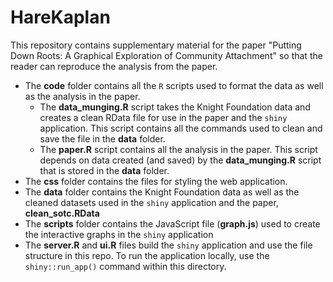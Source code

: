 HareKaplan
==========

This repository contains supplementary material for the paper "Putting Down Roots: A Graphical Exploration of Community Attachment" so that the reader can reproduce the analysis from the paper.

* The **code** folder contains all the `R` scripts used to format the data as well as the analysis in the paper.
    * The **data_munging.R** script takes the Knight Foundation data and creates a clean RData file for use in the paper and the `shiny` application. This script contains all the commands used to clean and save the file in the **data** folder.
    * The **paper.R** script contains all the analysis in the paper. This script depends on data created (and saved) by the **data_munging.R** script that is stored in the **data** folder.
* The **css** folder contains the files for styling the web application.
* The **data** folder contains the Knight Foundation data as well as the cleaned datasets used in the `shiny` application and the paper, **clean_sotc.RData**
* The **scripts** folder contains the JavaScript file (**graph.js**) used to create the interactive graphs in the `shiny` application
* The **server.R** and **ui.R** files build the `shiny` application and use the file structure in this repo. To run the application locally, use the `shiny::run_app()` command within this directory.
